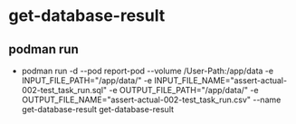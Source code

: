 # get-database-result
## podman run
* podman run -d --pod report-pod --volume /User-Path:/app/data -e INPUT_FILE_PATH="/app/data/" -e INPUT_FILE_NAME="assert-actual-002-test_task_run.sql" -e OUTPUT_FILE_PATH="/app/data/" -e OUTPUT_FILE_NAME="assert-actual-002-test_task_run.csv"  --name get-database-result get-database-result
